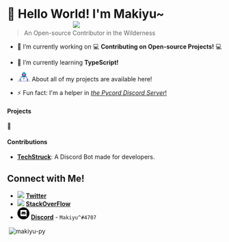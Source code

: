 # 👋 Hello World! I'm Makiyu~ <img src="https://i.imgur.com/GLYftSz.png" width="350" align="right"></h1>
> An Open-source Contributor in the Wilderness

- 🔭 I’m currently working on 💻 **Contributing on Open-source Projects!** 💻
- 🌱 I’m currently learning **TypeScript!**

- <img src="https://github.com/reachvivek/reachvivek/blob/master/Assets/Developer.gif" width="30px"> About all of my projects are available here!

- ⚡ Fun fact: I'm a helper in [_the Pycord Discord Server_!](https://discord.gg/vAHKuVXZmm)

#### Projects
🧍

#### Contributions
- [**TechStruck**](https://github.com/TechStruck/TechStruck-Bot): A Discord Bot made for developers.

## Connect with Me!

- <img src="https://cdn.jsdelivr.net/npm/simple-icons@3.0.1/icons/twitter.svg" width="26px" /> [**Twitter**](https://twitter.com/dank_err)
- <img src="https://cdn.jsdelivr.net/npm/simple-icons@3.0.1/icons/stackoverflow.svg" width="26px" /> [**StackOverFlow**](https://stackoverflow.com/users/14614326)
- <img src="https://github.com/Makiyu-py/Makiyu-py/blob/main/assets/discord_black_logo_icon_147145.png" width="28px" />   [**Discord**][TCA] - `Makiyu^#4707`

<p>&nbsp;<img align="center" src="https://github-readme-stats.vercel.app/api?username=makiyu-py&show_icons=true&theme=tokyonight&locale=en" alt="makiyu-py" /></p>

[TCA]: https://discord.gg/HjNnvQqQE8
